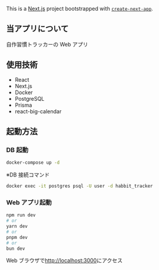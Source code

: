 This is a [Next.js](https://nextjs.org/) project bootstrapped with [`create-next-app`](https://github.com/vercel/next.js/tree/canary/packages/create-next-app).

## 当アプリについて

自作習慣トラッカーの Web アプリ

## 使用技術

- React
- Next.js
- Docker
- PostgreSQL
- Prisma
- react-big-calendar

## 起動方法

### DB 起動

```bash
docker-compose up -d
```

※DB 接続コマンド

```bash
docker exec -it postgres psql -U user -d habbit_tracker
```

### Web アプリ起動

```bash
npm run dev
# or
yarn dev
# or
pnpm dev
# or
bun dev
```

Web ブラウザで[http://localhost:3000](http://localhost:3000)にアクセス
